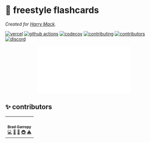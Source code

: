 # 🎤 freestyle flashcards

_Created for [Harry Mack][harry-mack]._

[![vercel][vercel-badge]][vercel]
[![github actions][github-actions-badge]][github-actions]
[![codecov][codecov-badge]][codecov]
[![contributing][contributing-badge]][contributing]
[![contributors][contributors-badge]][contributors]
[![discord][discord-badge]][discord]

<p align="center">
    <a href="https://freestyle-flashcards.vercel.app">
        <img alt="harry mack" src="./public/harry-mack.png" width="300" style="background: black">
    </a>
</p>

## ✨ contributors

<!-- ALL-CONTRIBUTORS-LIST:START - Do not remove or modify this section -->
<!-- prettier-ignore-start -->
<!-- markdownlint-disable -->
<table>
  <tr>
    <td align="center"><a href="https://bradgarropy.com"><img src="https://avatars.githubusercontent.com/u/11336745?v=4?s=100" width="100px;" alt=""/><br /><sub><b>Brad Garropy</b></sub></a><br /><a href="https://github.com/bradgarropy/freestyle-flashcards/commits?author=bradgarropy" title="Code">💻</a> <a href="#design-bradgarropy" title="Design">🎨</a> <a href="https://github.com/bradgarropy/freestyle-flashcards/commits?author=bradgarropy" title="Documentation">📖</a> <a href="#infra-bradgarropy" title="Infrastructure (Hosting, Build-Tools, etc)">🚇</a> <a href="https://github.com/bradgarropy/freestyle-flashcards/commits?author=bradgarropy" title="Tests">⚠️</a></td>
  </tr>
</table>

<!-- markdownlint-restore -->
<!-- prettier-ignore-end -->

<!-- ALL-CONTRIBUTORS-LIST:END -->

[vercel]: https://vercel.com/bradgarropy/freestyle-flashcards
[vercel-badge]: https://img.shields.io/github/deployments/bradgarropy/freestyle-flashcards/production?label=vercel&style=flat-square
[github-actions]: https://github.com/bradgarropy/freestyle-flashcards/actions
[github-actions-badge]: https://img.shields.io/github/workflow/status/bradgarropy/freestyle-flashcards/%F0%9F%A7%AA%20test?style=flat-square
[codecov]: https://app.codecov.io/gh/bradgarropy/freestyle-flashcards
[codecov-badge]: https://img.shields.io/codecov/c/github/bradgarropy/freestyle-flashcards?style=flat-square
[contributing]: https://github.com/bradgarropy/freestyle-flashcards/blob/master/contributing.md
[contributing-badge]: https://img.shields.io/badge/PRs-welcome-success?style=flat-square
[contributors]: #-Contributors
[contributors-badge]: https://img.shields.io/github/all-contributors/bradgarropy/freestyle-flashcards?style=flat-square
[discord]: https://bradgarropy.com/discord
[discord-badge]: https://img.shields.io/discord/748196643140010015?style=flat-square
[harry-mack]: https://youtube.com/user/hmckenzie217
